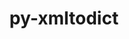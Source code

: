 ---
title: "py-xmltodict"
layout: cache
categories: [package, v0.22.0]
meta: {"versions": ["0.12.0"], "compilers": ["gcc@=10.2.1", "gcc@=7.5.0"], "oss": ["centos7", "ubuntu18.04"], "platforms": ["linux"], "targets": ["x86_64_v3"], "stacks": ["developer-tools", "developer-tools-manylinux2014", "root"], "num_specs": 2, "num_specs_by_stack": {"root": 2, "developer-tools-manylinux2014": 1, "developer-tools": 1}}
spec_details: [{"hash": "n2tau5hyraicfxuznwwdgkbp75vlot6p", "compiler": "gcc@=10.2.1", "versions": ["0.12.0"], "os": "centos7", "platform": "linux", "target": "x86_64_v3", "variants": ["build_system=python_pip"], "stacks": ["root", "developer-tools-manylinux2014"], "size": "-", "tarball": "https://binaries.spack.io/releases/v0.22.0/build_cache/linux-centos7-x86_64_v3/gcc-10.2.1/py-xmltodict-0.12.0/linux-centos7-x86_64_v3-gcc-10.2.1-py-xmltodict-0.12.0-n2tau5hyraicfxuznwwdgkbp75vlot6p.spack"}, {"hash": "fi5zxc5jtftzqolrwzyiom2qgibbwzdx", "compiler": "gcc@=7.5.0", "versions": ["0.12.0"], "os": "ubuntu18.04", "platform": "linux", "target": "x86_64_v3", "variants": ["build_system=python_pip"], "stacks": ["root", "developer-tools"], "size": "-", "tarball": "https://binaries.spack.io/releases/v0.22.0/build_cache/linux-ubuntu18.04-x86_64_v3/gcc-7.5.0/py-xmltodict-0.12.0/linux-ubuntu18.04-x86_64_v3-gcc-7.5.0-py-xmltodict-0.12.0-fi5zxc5jtftzqolrwzyiom2qgibbwzdx.spack"}]
---